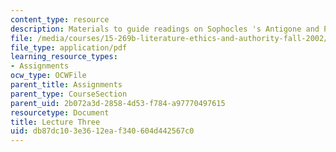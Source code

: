 ```yaml
---
content_type: resource
description: Materials to guide readings on Sophocles 's Antigone and Plato's Crito.
file: /media/courses/15-269b-literature-ethics-and-authority-fall-2002/db87dc103e3612eaf340604d442567c0_lecture3.pdf
file_type: application/pdf
learning_resource_types:
- Assignments
ocw_type: OCWFile
parent_title: Assignments
parent_type: CourseSection
parent_uid: 2b072a3d-2858-4d53-f784-a97770497615
resourcetype: Document
title: Lecture Three
uid: db87dc10-3e36-12ea-f340-604d442567c0
---
```

